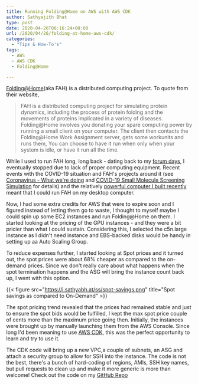 ```yaml
---
title: Running Folding@Home on AWS with AWS CDK
author: Sathyajith Bhat
type: post
date: 2020-04-26T06:16:24+00:00
url: /2020/04/26/folding-at-home-aws-cdk/
categories:
  - "Tips & How-To's"
tags:
  - AWS
  - AWS CDK
  - Folding@Home

---
```

[Folding@Home](https://foldingathome.org/about/)(aka FAH) is a distributed computing project. To quote from their website, 

> FAH is a distributed computing project for simulating protein dynamics, including the process of protein folding and the movements of proteins implicated in a variety of diseases. Folding@Home involves you donating your spare computing power by running a small client on your computer. The client then contacts the Folding@Home Work Assignment server, gets some workunits and runs them, You can choose to have it run when only when your system is idle, or have it run all the time. 

While I used to run FAH long, long back - dating back to my [forum days](https://sathyasays.com/about/), I eventually stopped due to lack of proper computing equipment. Recent events with the COVID-19 situation and FAH's projects around it (see [Coronavirus - What we're doing](https://foldingathome.org/2020/03/15/coronavirus-what-were-doing-and-how-you-can-help-in-simple-terms/) and [COVID-19 Small Molecule Screening Simulation](https://foldingathome.org/2020/03/30/covid-19-free-energy-calculations) for details) and the relatively [powerful computer I built recently](https://sathyabh.at/2020/01/19/hellforge-remastered-home-desktop/) meant that I could run FAH on my desktop computer.

Now, I had some extra credits for AWS that were to expire soon and I figured instead of letting them go to waste, I thought to myself maybe I could spin up some EC2 instances and run Folding@Home on them. I started looking at the pricing of the GPU instances - and they were a bit pricier than what I could sustain. Considering this, I selected the c5n.large instance as I didn't need instance and EBS-backed disks would be handy in setting up aa Auto Scaling Group.

To reduce expenses further, I started looking at Spot prices and it turned out, the spot prices were about 68% cheaper as compared to the on-demand prices. Since we don't really care about what happens when the spot termination happens and the ASG will bring the instance count back up, I went with this option. 

{{< figure src="https://i.sathyabh.at/ss/spot-savings.png" title="Spot savings as compared to On-Demand" >}}


The spot pricing trend revealed that the prices had remained stable and just to ensure the spot bids would be fulfilled, I kept the max spot price couple of cents more than the maximum price going then. Initially, the instances were brought up by manually launching them from the AWS Console. Since long I'd been meaning to use [AWS CDK](https://aws.amazon.com/cdk/), this was the perfect opportunity to learn and try to use it. 

The CDK code will bring up a new VPC,a couple of subnets, an ASG and attach a security group to allow for SSH into the instance. The code is not the best, there's a bunch of hard-coding of regions, AMIs, SSH key names, but pull requests to clean up and make it more generic is more than welcome! Check out the code on my [GitHub Repo](https://github.com/SathyaBhat/folding-aws)

